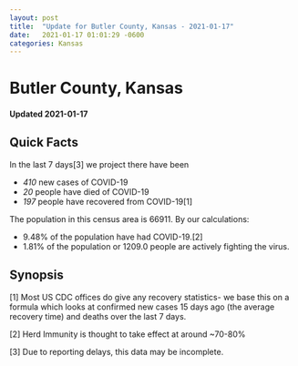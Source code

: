 ```yaml
---
layout: post
title:  "Update for Butler County, Kansas - 2021-01-17"
date:   2021-01-17 01:01:29 -0600
categories: Kansas
---
```


# Butler County, Kansas
#### Updated 2021-01-17

## Quick Facts

In the last 7 days[3] we project there have been
- *410* new cases of COVID-19
- *20* people have died of COVID-19
- *197* people have recovered from COVID-19[1]

The population in this census area is 66911. By our calculations:
- 9.48% of the population have had COVID-19.[2]
- 1.81% of the population or 1209.0 people are actively fighting the virus.

## Synopsis




[1] Most US CDC offices do give any recovery statistics- we base this on a formula which looks at confirmed new cases
15 days ago (the average recovery time) and deaths over the last 7 days.

[2] Herd Immunity is thought to take effect at around ~70-80%

[3] Due to reporting delays, this data may be incomplete.
 
    